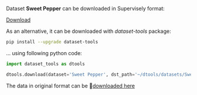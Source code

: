 Dataset **Sweet Pepper** can be downloaded in Supervisely format:

 [Download](https://assets.supervisely.com/supervisely-supervisely-assets-public/teams_storage/j/4/qn/K3Ln4n6ocXR5CdxaIMSNljgOBglHUBA1QJ8Zuk3UO5oIWN1oOjTd49XEukWraD42PUvlreQD2mkFULEXM86YSoW19JFlPoRONf3TkEZRv6BX8Gds6bh00ajbfdBc.tar)

As an alternative, it can be downloaded with *dataset-tools* package:
``` bash
pip install --upgrade dataset-tools
```

... using following python code:
``` python
import dataset_tools as dtools

dtools.download(dataset='Sweet Pepper', dst_path='~/dtools/datasets/Sweet Pepper.tar')
```
The data in original format can be 🔗[downloaded here](https://www.kaggle.com/datasets/lemontyc/sweet-pepper/download?datasetVersionNumber=1)